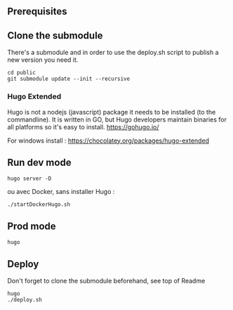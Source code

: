 ## Prerequisites

## Clone the submodule 
There's a submodule and in order to use the deploy.sh script to 
publish a new version you need it.

    cd public
    git submodule update --init --recursive

### Hugo Extended

Hugo is not a nodejs (javascript) package it needs to be installed (to the commandline). It is written in GO, but Hugo developers maintain binaries for all platforms so it's easy to install. https://gohugo.io/

For windows install : https://chocolatey.org/packages/hugo-extended

## Run dev mode

```
hugo server -D
```

ou avec Docker, sans installer Hugo :

```
./startDockerHugo.sh
```

## Prod mode

```
hugo
```

## Deploy
Don't forget to clone the submodule beforehand, see top of Readme 

```
hugo
./deploy.sh
```
